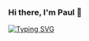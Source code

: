 ### Hi there, I'm Paul 👋

[![Typing SVG](https://readme-typing-svg.herokuapp.com?font=Consolas&pause=1000&color=0100F7&center=false&width=435&lines=SoftwareEngineer+%7C+DevOpsEngineer+%7C+SRE;Expertise+in+Mobile+Development+%F0%9F%91%A8%F0%9F%8F%BB%E2%80%8D%F0%9F%92%BB;Flutter+%7C+Android+%7C+iOS)](https://git.io/typing-svg)
